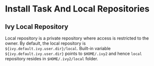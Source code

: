 # Install Task And Local Repositories

## Ivy Local Repository

Local repository is a private repository where access is restricted to the owner. By default, the local repository is `${ivy.default.ivy.user.dir}/local`. Built-in variable `${ivy.default.ivy.user.dir}` points to `$HOME/.ivy2` and hence `local` repository resides in `$HOME/.ivy2/local` folder.

